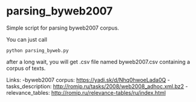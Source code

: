 # parsing_byweb2007
Simple script for parsing byweb2007 corpus.

You can just call
```
python parsing_byweb.py
```
after a long wait, you will get .csv file named byweb2007.csv containing a corpus of texts.

Links:
-byweb2007 corpus: https://yadi.sk/d/Nhq0hwoeLada0Q
-tasks_description: http://romip.ru/tasks/2008/web2008_adhoc.xml.bz2 
-relevance_tables: http://romip.ru/relevance-tables/ru/index.html 
